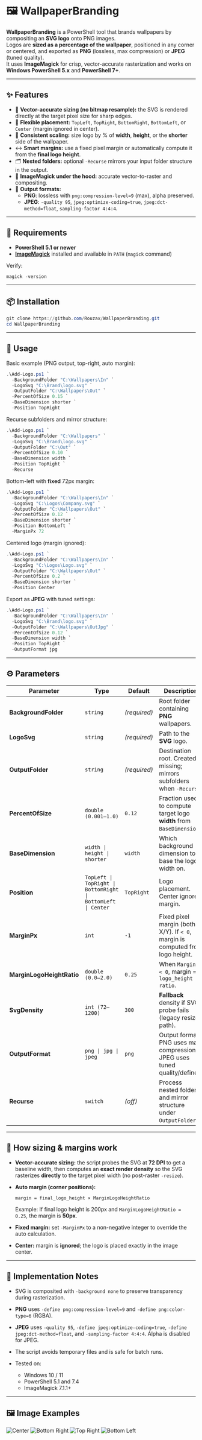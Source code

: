 # 🖼️ WallpaperBranding

**WallpaperBranding** is a PowerShell tool that brands wallpapers by compositing an **SVG logo** onto PNG images.  
Logos are **sized as a percentage of the wallpaper**, positioned in any corner or centered, and exported as **PNG** (lossless, max compression) or **JPEG** (tuned quality).  
It uses **ImageMagick** for crisp, vector-accurate rasterization and works on **Windows PowerShell 5.x** and **PowerShell 7+**.

---

## ✨ Features

- 🎯 **Vector-accurate sizing (no bitmap resample):** the SVG is rendered directly at the target pixel size for sharp edges.
- 🧭 **Flexible placement:** `TopLeft`, `TopRight`, `BottomRight`, `BottomLeft`, or `Center` (margin ignored in center).
- 📐 **Consistent scaling:** size logo by % of **width**, **height**, or the **shorter** side of the wallpaper.
- ↔️ **Smart margins:** use a fixed pixel margin or automatically compute it from the **final logo height**.
- 🗂️ **Nested folders:** optional `-Recurse` mirrors your input folder structure in the output.
- 🧰 **ImageMagick under the hood:** accurate vector-to-raster and compositing.
- 💾 **Output formats:**
  - **PNG**: lossless with `png:compression-level=9` (max), alpha preserved.
  - **JPEG**: `-quality 95`, `jpeg:optimize-coding=true`, `jpeg:dct-method=float`, `sampling-factor 4:4:4`.

---

## 🧩 Requirements

- **PowerShell 5.1 or newer**
- **[ImageMagick](https://imagemagick.org/script/download.php)** installed and available in `PATH` (`magick` command)

Verify:
```powershell
magick -version
````

---

## 📦 Installation

```powershell
git clone https://github.com/Rouzax/WallpaperBranding.git
cd WallpaperBranding
```

---

## 🚀 Usage

Basic example (PNG output, top-right, auto margin):

```powershell
.\Add-Logo.ps1 `
  -BackgroundFolder "C:\Wallpapers\In" `
  -LogoSvg "C:\Brand\logo.svg" `
  -OutputFolder "C:\Wallpapers\Out" `
  -PercentOfSize 0.15 `
  -BaseDimension shorter `
  -Position TopRight
```

Recurse subfolders and mirror structure:

```powershell
.\Add-Logo.ps1 `
  -BackgroundFolder "C:\Wallpapers" `
  -LogoSvg "C:\Brand\logo.svg" `
  -OutputFolder "C:\Out" `
  -PercentOfSize 0.10 `
  -BaseDimension width `
  -Position TopRight `
  -Recurse
```

Bottom-left with **fixed** 72px margin:

```powershell
.\Add-Logo.ps1 `
  -BackgroundFolder "C:\Wallpapers\In" `
  -LogoSvg "C:\Logos\Company.svg" `
  -OutputFolder "C:\Wallpapers\Out" `
  -PercentOfSize 0.12 `
  -BaseDimension shorter `
  -Position BottomLeft `
  -MarginPx 72
```

Centered logo (margin ignored):

```powershell
.\Add-Logo.ps1 `
  -BackgroundFolder "C:\Wallpapers\In" `
  -LogoSvg "C:\Logos\Logo.svg" `
  -OutputFolder "C:\Wallpapers\Out" `
  -PercentOfSize 0.2 `
  -BaseDimension shorter `
  -Position Center
```

Export as **JPEG** with tuned settings:

```powershell
.\Add-Logo.ps1 `
  -BackgroundFolder "C:\Wallpapers\In" `
  -LogoSvg "C:\Brand\logo.svg" `
  -OutputFolder "C:\Wallpapers\OutJpg" `
  -PercentOfSize 0.12 `
  -BaseDimension width `
  -Position TopRight `
  -OutputFormat jpg
```

---

## ⚙️ Parameters

| Parameter                 | Type                                                         | Default      | Description                                                                   |
| ------------------------- | ------------------------------------------------------------ | ------------ | ----------------------------------------------------------------------------- |
| **BackgroundFolder**      | `string`                                                     | *(required)* | Root folder containing **PNG** wallpapers.                                    |
| **LogoSvg**               | `string`                                                     | *(required)* | Path to the **SVG** logo.                                                     |
| **OutputFolder**          | `string`                                                     | *(required)* | Destination root. Created if missing; mirrors subfolders when `-Recurse`.     |
| **PercentOfSize**         | `double (0.001–1.0)`                                         | `0.12`       | Fraction used to compute target logo **width** from `BaseDimension`.          |
| **BaseDimension**         | `width \| height \| shorter`                                 | `width`      | Which background dimension to base the logo width on.                         |
| **Position**              | `TopLeft \| TopRight \| BottomRight \| BottomLeft \| Center` | `TopRight`   | Logo placement. Center ignores margin.                                        |
| **MarginPx**              | `int`                                                        | `-1`         | Fixed pixel margin (both X/Y). If `< 0`, margin is computed from logo height. |
| **MarginLogoHeightRatio** | `double (0.0–2.0)`                                           | `0.25`       | When `MarginPx < 0`, margin = `logo_height × ratio`.                          |
| **SvgDensity**            | `int (72–1200)`                                              | `300`        | **Fallback** density if SVG probe fails (legacy resize path).                 |
| **OutputFormat**          | `png \| jpg \| jpeg`                                         | `png`        | Output format. PNG uses max compression; JPEG uses tuned quality/defines.     |
| **Recurse**               | `switch`                                                     | *(off)*      | Process nested folders and mirror structure under `OutputFolder`.             |

---

## 🧮 How sizing & margins work

* **Vector-accurate sizing:** the script probes the SVG at **72 DPI** to get a baseline width, then computes an **exact render density** so the SVG rasterizes **directly** to the target pixel width (no post-raster `-resize`).
* **Auto margin (corner positions):**

  ```
  margin = final_logo_height × MarginLogoHeightRatio
  ```

  Example: If final logo height is 200px and `MarginLogoHeightRatio = 0.25`, the margin is **50px**.
* **Fixed margin:** set `-MarginPx` to a non-negative integer to override the auto calculation.
* **Center:** margin is **ignored**; the logo is placed exactly in the image center.

---

## 🧱 Implementation Notes

* SVG is composited with `-background none` to preserve transparency during rasterization.
* **PNG** uses `-define png:compression-level=9` and `-define png:color-type=6` (RGBA).
* **JPEG** uses `-quality 95`, `-define jpeg:optimize-coding=true`, `-define jpeg:dct-method=float`, and `-sampling-factor 4:4:4`. Alpha is disabled for JPEG.
* The script avoids temporary files and is safe for batch runs.
* Tested on:

  * Windows 10 / 11
  * PowerShell 5.1 and 7.4
  * ImageMagick 7.1.1+
 
---

## 🖼️ Image Examples
 
![Center](https://github.com/user-attachments/assets/f7ee7582-cf06-48f8-80b8-c08bf8e11a60)
![Bottom Right](https://github.com/user-attachments/assets/61465885-d26c-4c4a-951b-1c15d15f99a3)
![Top Right](https://github.com/user-attachments/assets/4ca9e9a9-e276-4971-bc38-212313812801)
![Bottom Left](https://github.com/user-attachments/assets/637b248f-f0fd-4aaf-b401-849857d80687)
